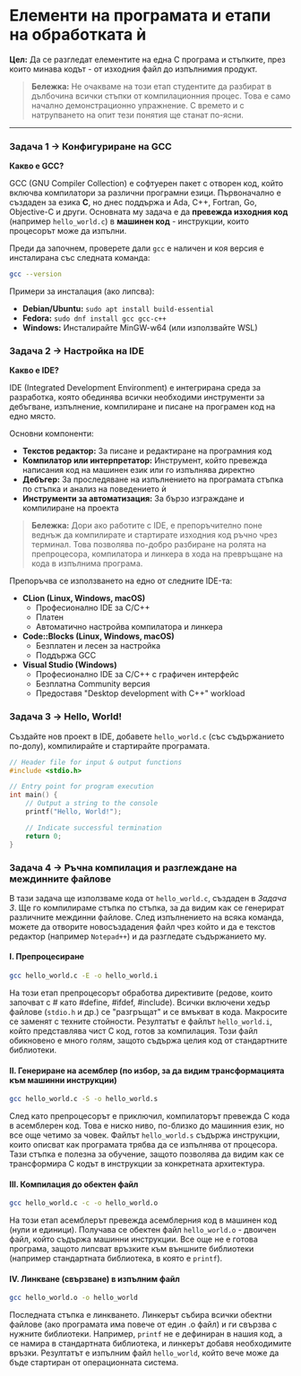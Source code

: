 # Елементи на програмата и етапи на обработката ѝ

**Цел:** Да се разгледат елементите на една C програма и стъпките, през които минава кодът - от изходния файл до изпълнимия продукт.

> **Бележка:** Не очакваме на този етап студентите да разбират в дълбочина всички стъпки от компилационния процес. Това е само начално демонстрационно упражнение. С времето и с натрупването на опит тези понятия ще станат по-ясни.

---

### Задача 1 → Конфигуриране на GCC

**Какво е GCC?**

GCC (GNU Compiler Collection) е софтуерен пакет с отворен код, който включва компилатори за различни програмни езици. Първоначално е създаден за езика **C**, но днес поддържа и Ada, C++, Fortran, Go, Objective-C и други. Основната му задача е да **превежда изходния код** (например `hello_world.c`) в **машинен код** - инструкции, които процесорът може да изпълни.

Преди да започнем, проверете дали `gcc` е наличен и коя версия е инсталирана със следната команда:

```bash
gcc --version
```

Примери за инсталация (ако липсва):

- **Debian/Ubuntu:** `sudo apt install build-essential`
- **Fedora:** `sudo dnf install gcc gcc-c++`
- **Windows:** Инсталирайте MinGW-w64 (или използвайте WSL)

### Задача 2 → Настройка на IDE

**Какво е IDE?**

IDE (Integrated Development Environment) е интегрирана среда за разработка, която обединява всички необходими инструменти за дебъгване, изпълнение, компилиране и писане на програмен код на едно място.

Основни компоненти:

- **Текстов редактор:** За писане и редактиране на програмния код
- **Компилатор или интерпретатор:** Инструмент, който превежда написания код на машинен език или го изпълнява директно
- **Дебъгер:** За проследяване на изпълнението на програмата стъпка по стъпка и анализ на поведението ѝ
- **Инструменти за автоматизация:** За бързо изграждане и компилиране на проекта

> **Бележка:** Дори ако работите с IDE, е препоръчително поне веднъж да компилирате и стартирате изходния код ръчно чрез терминал. Това позволява по-добро разбиране на ролята на препроцесора, компилатора и линкера в хода на превръщане на кода в изпълнима програма.

Препоръчва се използването на едно от следните IDE-та:

- **CLion (Linux, Windows, macOS)**
	- Професионално IDE за C/C++
	- Платен
	- Автоматично настройва компилатора и линкера
- **Code::Blocks (Linux, Windows, macOS)**
	- Безплатен и лесен за настройка
    - Поддържа GCC
- **Visual Studio (Windows)**
	- Професионално IDE за C/C++ с графичен интерфейс
	- Безплатна Community версия
	- Предоставя "Desktop development with C++" workload

### Задача 3 → Hello, World!

Създайте нов проект в IDE, добавете `hello_world.c` (със съдържанието по-долу), компилирайте и стартирайте програмата.

```c
// Header file for input & output functions
#include <stdio.h>

// Entry point for program execution
int main() {
    // Output a string to the console
    printf("Hello, World!");

    // Indicate successful termination
    return 0;
}
```

### Задача 4 → Ръчна компилация и разглеждане на междинните файлове

В тази задача ще използваме кода от `hello_world.c`, създаден в *Задача 3*. Ще го компилираме стъпка по стъпка, за да видим как се генерират различните междинни файлове. След изпълнението на всяка команда, можете да отворите новосъздадения файл чрез който и да е текстов редактор (например `Notepad++`) и да разгледате съдържанието му.

#### I. Препроцесиране

```bash
gcc hello_world.c -E -o hello_world.i
```

На този етап препроцесорът обработва директивите (редове, които започват с # като #define, #ifdef, #include). Всички включени хедър файлове (`stdio.h` и др.) се "разгръщат" и се вмъкват в кода. Макросите се заменят с техните стойности. Резултатът е файлът `hello_world.i`, който представлява чист C код, готов за компилация. Този файл обикновено е много голям, защото съдържа целия код от стандартните библиотеки.

#### II. Генериране на асемблер (по избор, за да видим трансформацията към машинни инструкции)

```bash
gcc hello_world.c -S -o hello_world.s
```

След като препроцесорът е приключил, компилаторът превежда C кода в асемблерен код. Това е ниско ниво, по-близко до машинния език, но все още четимо за човек. Файлът `hello_world.s` съдържа инструкции, които описват как програмата трябва да се изпълнява от процесора. Тази стъпка е полезна за обучение, защото позволява да видим как се трансформира C кодът в инструкции за конкретната архитектура.

#### III. Компилация до обектен файл

```bash
gcc hello_world.c -c -o hello_world.o
```

На този етап асемблерът превежда асемблерния код в машинен код (нули и единици). Получава се обектен файл `hello_world.o` - двоичен файл, който съдържа машинни инструкции. Все още не е готова програма, защото липсват връзките към външните библиотеки (например стандартната библиотека, в която е `printf`).

#### IV. Линкване (свързване) в изпълним файл

```bash
gcc hello_world.o -o hello_world
```

Последната стъпка е линкването. Линкерът събира всички обектни файлове (ако програмата има повече от един .o файл) и ги свързва с нужните библиотеки. Например, `printf` не е дефиниран в нашия код, а се намира в стандартната библиотека, и линкерът добавя необходимите връзки. Резултатът е изпълним файл `hello_world`, който вече може да бъде стартиран от операционната система.